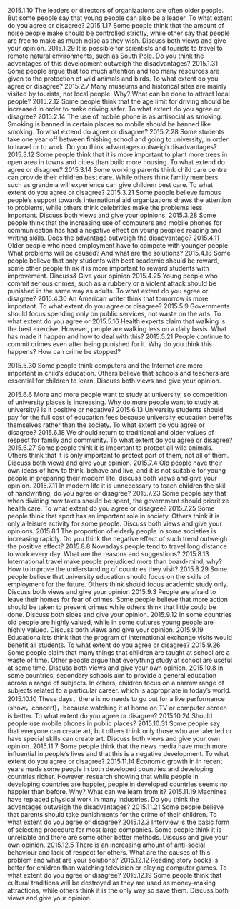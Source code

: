 2015.1.10
The leaders or directors of organizations are often older people. But some people say that young people can also be a leader. To what extent do you agree or disagree?
2015.1.17
Some people think that the amount of noise people make should be controlled strictly, while other say that people are free to make as much noise as they wish. Discuss both views and give your opinion.
2015.1.29
It is possible for scientists and tourists to travel to remote natural environments, such as South Pole. Do you think the advantages of this development outweigh the disadvantages?
2015.1.31
Some people argue that too much attention and too many resources are given to the protection of wild animals and birds. To what extent do you agree or disagree?
2015.2.7
Many museums and historical sites are mainly visited by tourists, not local people. Why? What can be done to attract local people?
2015.2.12
Some people think that the age limit for driving should be increased in order to make driving safer. To what extent do you agree or disagree?
2015.2.14
The use of mobile phone is as antisocial as smoking. Smoking is banned in certain places so mobile should be banned like smoking. To what extend do agree or disagree?
2015.2.28
Some students take one year off between finishing school and going to university, in order to travel or to work. Do you think advantages outweigh disadvantages?
2015.3.12
Some people think that it is more important to plant more trees in open area in towns and cities than build more housing. To what extend do agree or disagree?
2015.3.14
Some working parents think child care centre can provide their children best care. While others think family members such as grandma will experience can give children best care. To what extent do you agree or disagree?
2015.3.21
Some people believe famous people’s support towards international aid organizations draws the attention to problems, while others think celebrities make the problems less important. Discuss both views and give your opinions.
2015.3.28
Some people think that the increasing use of computers and mobile phones for communication has had a negative effect on young people’s reading and writing skills. Does the advantage outweigh the disadvantage?
2015.4.11
Older people who need employment have to compete with younger people. What problems will be caused? And what are the solutions?
2015.4.18
Some people believe that only students with best academic should be reward, some other people think it is more important to reward students with improvement. Discuss& Give your opinion
2015.4.25
Young people who commit serious crimes, such as a rubbery or a violent attack should be punished in the same way as adults. To what extent do you agree or disagree?
2015.4.30
An American writer think that tomorrow is more important. To what extent do you agree or disagree?
2015.5.9
Governments should focus spending only on public services, not waste on the arts. To what extent do you agree or 
2015.5.16
Health experts claim that walking is the best exercise. However, people are walking less on a daily basis. What has made it happen and how to deal with this?
2015.5.21
People continue to commit crimes even after being punished for it. Why do you think this happens? How can crime be stopped?

2015.5.30
Some people think computers and the Internet are more important in child’s education. Others believe that schools and teachers are essential for children to learn. Discuss both views and give your opinion.

2015.6.6
More and more people want to study at university, so competition of university places is increasing. Why do more people want to study at university? Is it positive or negative?
2015.6.13
University students should pay for the full cost of education fees because university education benefits themselves rather than the society. To what extent do you agree or disagree?
2015.6.18
We should return to traditional and older values of respect for family and community. To what extent do you agree or disagree?
2015.6.27
Some people think it is important to protect all wild animals. Others think that it is only important to protect part of them, not all of them. Discuss both views and give your opinion.
2015.7.4
Old people have their own ideas of how to think, behave and live, and it is not suitable for young people in preparing their modern life, discuss both views and give your opinion.
2015.7.11
In modern life it is unnecessary to teach children the skill of handwriting, do you agree or disagree?
2015.7.23
Some people say that when dividing how taxes should be spent, the government should prioritize health care. To what extent do you agree or disagree?
2015.7.25
Some people think that sport has an important role in society. Others think it is only a leisure activity for some people. Discuss both views and give your opinions.
2015.8.1
The proportion of elderly people in some societies is increasing rapidly. Do you think the negative effect of such trend outweigh the positive effect?
2015.8.8
Nowadays people tend to travel long distance to work every day. What are the reasons and suggestions?
2015.8.13
International travel make people prejudiced more than board-mind, why? How to improve the understanding of countries they visit?
2015.8.29
Some people believe that university education should focus on the skills of employment for the future. Others think should focus academic study only. Discuss both views and give your opinion
2015.9.3
People are afraid to leave their homes for fear of crimes. Some people believe that more action should be taken to prevent crimes while others think that little could be done. Discuss both sides and give your opinion.
2015.9.12
In some countries old people are highly valued, while in some cultures young people are highly valued. Discuss both views and give your opinion.
2015.9.19
Educationalists think that the program of international exchange visits would benefit all students. To what extent do you agree or disagree?
2015.9.26
Some people claim that many things that children are taught at school are a waste of time. Other people argue that everything study at school are useful at some time. Discuss both views and give your own opinion.
2015.10.8
In some countries, secondary schools aim to provide a general education across a range of subjects. In others, children focus on a narrow range of subjects related to a particular career. which is appropriate in today’s world.
2015.10.10
These days，there is no needs to go out for a live performance (show，concert)，because watching it at home on TV or computer screen is better. To what extent do you agree or disagree?
2015.10.24
Should people use mobile phones in public places?
2015.10.31
Some people say that everyone can create art, but others think only those who are talented or have special skills can create art. Discuss both views and give your own opinion.
2015.11.7
Some people think that the news media have much more influential in people’s lives and that this is a negative development. To what extent do you agree or disagree?
2015.11.14
Economic growth in in recent years made some people in both developed countries and developing countries richer. However, research showing that while people in developing countries are happier, people in developed countries seems no happier than before. Why? What can we learn from it?
2015.11.19
Machines have replaced physical work in many industries. Do you think the advantages outweigh the disadvantages?
2015.11.21
Some people believe that parents should take punishments for the crime of their children. To what extent do you agree or disagree?
2015.12.3
Interview is the basic form of selecting procedure for most large companies. Some people think it is unreliable and there are some other better methods. Discuss and give your own opinion.
2015.12.5
There is an increasing amount of anti-social behaviour and lack of respect for others. What are the causes of this problem and what are your solutions?
2015.12.12
Reading story books is better for children than watching television or playing computer games. To what extent do you agree or disagree?
2015.12.19
Some people think that cultural traditions will be destroyed as they are used as money-making attractions, while others think it is the only way so save them. Discuss both views and give your opinion.
